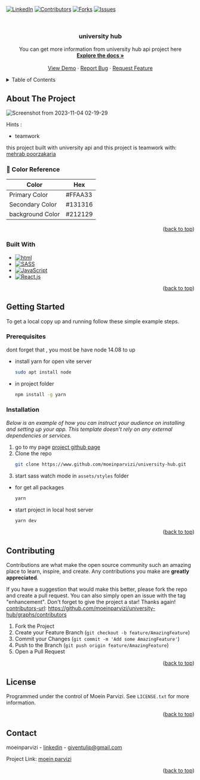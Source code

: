 <a name="readme-top"></a>




<!-- PROJECT SHIELDS -->
<!--
moein parvizi
-->
[![LinkedIn][linkedin-shield]][linkedin-url]
[![Contributors][contributors-shield]][contributors-url]
[![Forks][forks-shield]][forks-url]
[![Issues][issues-shield]][issues-url]



<!-- PROJECT LOGO -->
<br />
<div align="center">

  <h3 align="center">university hub</h3>

  <p align="center">
    You can get more information from university hub api project here
    <br />
    <a href="https://github.com/moeinparvizi/university-hub"><strong>Explore the docs »</strong></a>
    <br />
    <br />
    <a href="https://university-hub-two.vercel.app/">View Demo</a>
    ·
    <a href="https://github.com/moeinparvizi/university-hub/issues">Report Bug</a>
    ·
    <a href="https://github.com/moeinparvizi/university-hub/issues">Request Feature</a>
  </p>
</div>



<!-- TABLE OF CONTENTS -->
<details>
  <summary>Table of Contents</summary>
  <ol>
    <li>
      <a href="#about-the-project">About The Project</a>
      <ul>
        <li><a href="#built-with">Built With</a></li>
      </ul>
    </li>
    <li>
      <a href="#getting-started">Getting Started</a>
      <ul>
        <li><a href="#prerequisites">Prerequisites</a></li>
        <li><a href="#installation">Installation</a></li>
      </ul>
    </li>
    <li><a href="#roadmap">Roadmap</a></li>
    <li><a href="#contributing">Contributing</a></li>
    <li><a href="#license">License</a></li>
  </ol>
</details>



<!-- ABOUT THE PROJECT -->
## About The Project

![Screenshot from 2023-11-04 02-19-29](https://github.com/moeinparvizi/university-hub/assets/38692466/efad1e33-9fee-4352-bf83-803d25d4b7bf)

Hints :
* teamwork

this project built with university api and this project is teamwork with: [mehrab poorzakaria](https://www.poorzakaria.com)

<!-- Color Reference -->
### :art: Color Reference

| Color             | Hex                                                                |
| ----------------- | ------------------------------------------------------------------ |
| Primary Color |  #FFAA33 |
| Secondary Color | #131316 |
| background Color | #212129 |


<p align="right">(<a href="#readme-top">back to top</a>)</p>



### Built With

* [![html][html5]][HTML5]
* [![SASS][SASS]][SASS]
* [![JavaScript][JavaScript]][JavaScript]
* [![React.js][React.js]][React.js]

<p align="right">(<a href="#readme-top">back to top</a>)</p>



<!-- GETTING STARTED -->
## Getting Started

To get a local copy up and running follow these simple example steps.

### Prerequisites<!-- پیش نیاز ها -->

dont forget that , you most be have node 14.08 to up
* install yarn for open vite server
  ```sh
  sudo apt install node
  ```
* in project folder
  ```sh
  npm install -g yarn
  ```

### Installation

_Below is an example of how you can instruct your audience on installing and setting up your app. This template doesn't rely on any external dependencies or services._

1. go to my page [project github page](https://www.github.com/moeinparvizi/university-hub)
2. Clone the repo
   ```sh
   git clone https://www.github.com/moeinparvizi/university-hub.git
   ```
3. start sass watch mode in `assets/styles` folder
* for get all packages
   ```sh
   yarn
   ```
* start project in local host server
   ```sh
   yarn dev
   ```

<p align="right">(<a href="#readme-top">back to top</a>)</p>





<!-- CONTRIBUTING -->
## Contributing

Contributions are what make the open source community such an amazing place to learn, inspire, and create. Any contributions you make are **greatly appreciated**.

If you have a suggestion that would make this better, please fork the repo and create a pull request. You can also simply open an issue with the tag "enhancement".
Don't forget to give the project a star! Thanks again!
[contributors-url]: https://github.com/moeinparvizi/university-hub/graphs/contributors

1. Fork the Project
2. Create your Feature Branch (`git checkout -b feature/AmazingFeature`)
3. Commit your Changes (`git commit -m 'Add some AmazingFeature'`)
4. Push to the Branch (`git push origin feature/AmazingFeature`)
5. Open a Pull Request

<p align="right">(<a href="#readme-top">back to top</a>)</p>



<!-- LICENSE -->
## License

Programmed under the control of Moein Parvizi. See `LICENSE.txt` for more information.

<p align="right">(<a href="#readme-top">back to top</a>)</p>



<!-- CONTACT -->
## Contact

moeinparvizi - [linkedin](https://linkedin.com/in/moeinparvizi2002) - giventulip@gmail.com

Project Link: [moein parvizi](https://github.com/moeinparvizi/university-hub)

<p align="right">(<a href="#reaYour Namedme-top">back to top</a>)</p>

<!-- MARKDOWN LINKS & IMAGES -->
<!-- https://www.markdownguide.org/basic-syntax/#reference-style-links -->
[contributors-shield]: https://img.shields.io/github/contributors/othneildrew/Best-README-Template.svg?style=for-the-badge
[contributors-url]: https://github.com/moeinparvizi/university-hub/graphs/contributors
[forks-shield]: https://img.shields.io/github/forks/moeinparvizi/Best-README-Template.svg?style=for-the-badge
[forks-url]: https://github.com/moeinparvizi/university-hub/forks
[stars-shield]: https://img.shields.io/github/stars/othneildrew/Best-README-Template.svg?style=for-the-badge
[stars-url]: https://github.com/othneildrew/Best-README-Template/stargazers
[issues-shield]: https://img.shields.io/github/issues/othneildrew/Best-README-Template.svg?style=for-the-badge
[issues-url]: https://github.com/moeinparvizi/university-hub/issues
[license-shield]: https://img.shields.io/github/license/othneildrew/Best-README-Template.svg?style=for-the-badge
[license-url]: https://github.com/othneildrew/Best-README-Template/blob/master/LICENSE.txt
[linkedin-shield]: https://img.shields.io/badge/-LinkedIn-black.svg?style=for-the-badge&logo=linkedin&colorB=555
[linkedin-url]: https://linkedin.com/in/moeinparvizi2002
[product-screenshot]: images/screenshot.png
[Next.js]: https://img.shields.io/badge/next.js-000000?style=for-the-badge&logo=nextdotjs&logoColor=white
[Next-url]: https://nextjs.org/
[React.js]: https://img.shields.io/badge/React-20232A?style=for-the-badge&logo=react&logoColor=61DAFB
[React-url]: https://reactjs.org/
[Vue.js]: https://img.shields.io/badge/Vue.js-35495E?style=for-the-badge&logo=vuedotjs&logoColor=4FC08D
[Vue-url]: https://vuejs.org/
[Angular.io]: https://img.shields.io/badge/Angular-DD0031?style=for-the-badge&logo=angular&logoColor=white
[Angular-url]: https://angular.io/
[Svelte.dev]: https://img.shields.io/badge/Svelte-4A4A55?style=for-the-badge&logo=svelte&logoColor=FF3E00
[Svelte-url]: https://svelte.dev/
[Laravel.com]: https://img.shields.io/badge/Laravel-FF2D20?style=for-the-badge&logo=laravel&logoColor=white
[Laravel-url]: https://laravel.com
[Bootstrap.com]: https://img.shields.io/badge/Bootstrap-563D7C?style=for-the-badge&logo=bootstrap&logoColor=white
[Bootstrap-url]: https://getbootstrap.com
[JQuery.com]: https://img.shields.io/badge/jQuery-0769AD?style=for-the-badge&logo=jquery&logoColor=white
[JQuery-url]: https://jquery.com
[Django]: https://img.shields.io/badge/django-%23092E20.svg?style=for-the-badge&logo=django&logoColor=white
[Python]: https://img.shields.io/badge/python-3670A0?style=for-the-badge&logo=python&logoColor=ffdd54
[HTML5]: https://img.shields.io/badge/html5-%23E34F26.svg?style=for-the-badge&logo=html5&logoColor=white
[CSS3]: https://img.shields.io/badge/css3-%231572B6.svg?style=for-the-badge&logo=css3&logoColor=white
[SASS]: https://img.shields.io/badge/SASS-hotpink.svg?style=for-the-badge&logo=SASS&logoColor=white
[TailwindCSS]: https://img.shields.io/badge/tailwindcss-%2338B2AC.svg?style=for-the-badge&logo=tailwind-css&logoColor=white
[DjangoREST]:https://img.shields.io/badge/DJANGO-REST-ff1709?style=for-the-badge&logo=django&logoColor=white&color=ff1709&labelColor=gray
[JavaScript]:https://img.shields.io/badge/logo-javascript-blue?logo=javascript

